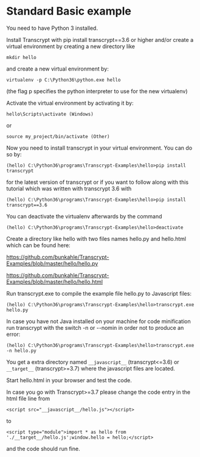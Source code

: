Standard Basic example
======================

You need to have Python 3 installed.

Install Transcrypt with pip install transcrypt==3.6 or higher and/or create a virtual environment by
creating a new directory like 

```mkdir hello```

and create a new virtual environment by:

```virtualenv -p C:\Python36\python.exe hello```

(the flag p specifies the python interpreter to use for the new virtualenv)

Activate the virtual environment by activating it by:

```hello\Scripts\activate (Windows)```

or

```source my_project/bin/activate (Other)```

Now you need to install transcrypt in your virtual environment. 
You can do so by:

```(hello) C:\Python36\programs\Transcrypt-Examples\hello>pip install transcrypt```

for the latest version of transcrypt or if you want to follow along with this tutorial
which was written with transcrypt 3.6 with

```(hello) C:\Python36\programs\Transcrypt-Examples\hello>pip install transcrypt==3.6```

You can deactivate the virtualenv afterwards by the command 

```(hello) C:\Python36\programs\Transcrypt-Examples\hello>deactivate```

Create a directory like hello with two files names hello.py and hello.html which can be found here:

https://github.com/bunkahle/Transcrypt-Examples/blob/master/hello/hello.py

https://github.com/bunkahle/Transcrypt-Examples/blob/master/hello/hello.html

Run transcrypt.exe to compile the example file hello.py to Javascript files:

```(hello) C:\Python36\programs\Transcrypt-Examples\hello>transcrypt.exe hello.py```

In case you have not Java installed on your machine for code minification run
transcrypt with the switch -n or --nomin in order not to produce an error:

```(hello) C:\Python36\programs\Transcrypt-Examples\hello>transcrypt.exe -n hello.py```

You get a extra directory named ```__javascript__``` (transcrypt<=3.6) or ```__target__``` (transcrypt>=3.7) where the javascript files are located.

Start hello.html in your browser and test the code.

In case you go with Transcrypt>=3.7 please change the code entry in the html file line from

```<script src="__javascript__/hello.js"></script>```

to 

```<script type="module">import * as hello from './__target__/hello.js';window.hello = hello;</script>```

and the code should run fine.
